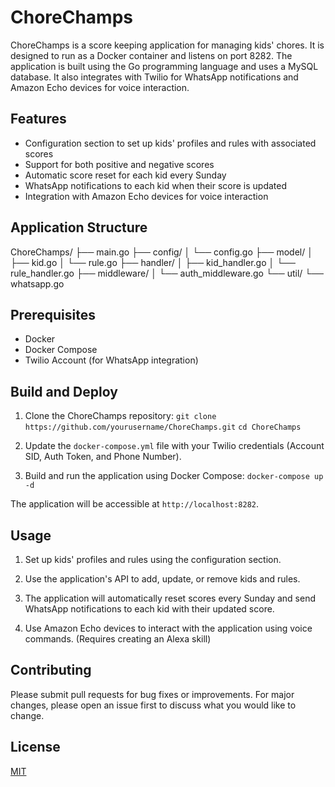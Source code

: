 # ChoreChamps

ChoreChamps is a score keeping application for managing kids' chores. It is designed to run as a Docker container and listens on port 8282. The application is built using the Go programming language and uses a MySQL database. It also integrates with Twilio for WhatsApp notifications and Amazon Echo devices for voice interaction.

## Features

- Configuration section to set up kids' profiles and rules with associated scores
- Support for both positive and negative scores
- Automatic score reset for each kid every Sunday
- WhatsApp notifications to each kid when their score is updated
- Integration with Amazon Echo devices for voice interaction

## Application Structure
ChoreChamps/
├── main.go
├── config/
│ └── config.go
├── model/
│ ├── kid.go
│ └── rule.go
├── handler/
│ ├── kid_handler.go
│ └── rule_handler.go
├── middleware/
│ └── auth_middleware.go
└── util/
└── whatsapp.go


## Prerequisites

- Docker
- Docker Compose
- Twilio Account (for WhatsApp integration)

## Build and Deploy

1. Clone the ChoreChamps repository:
`git clone https://github.com/yourusername/ChoreChamps.git`
`cd ChoreChamps`

2. Update the `docker-compose.yml` file with your Twilio credentials (Account SID, Auth Token, and Phone Number).

3. Build and run the application using Docker Compose:
`docker-compose up -d`

The application will be accessible at `http://localhost:8282`.

## Usage

1. Set up kids' profiles and rules using the configuration section.

2. Use the application's API to add, update, or remove kids and rules.

3. The application will automatically reset scores every Sunday and send WhatsApp notifications to each kid with their updated score.

4. Use Amazon Echo devices to interact with the application using voice commands. (Requires creating an Alexa skill)

## Contributing

Please submit pull requests for bug fixes or improvements. For major changes, please open an issue first to discuss what you would like to change.

## License

[MIT](https://choosealicense.com/licenses/mit/)